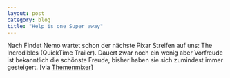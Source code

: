 ```yaml
---
layout: post
category: blog
title: "Help is one Super away"
---
```


Nach Findet Nemo wartet schon der nächste Pixar Streifen auf uns: The Incredibles (QuickTime Trailer). Dauert zwar noch ein wenig aber Vorfreude ist bekanntlich die schönste Freude, bisher haben sie sich zumindest immer gesteigert. [via [Themenmixer](http://www.themenmixer.de/archives/2003_11.html#000319)]
